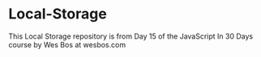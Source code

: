 # Local-Storage
This Local Storage repository is from Day 15 of the JavaScript In 30 Days course by Wes Bos at wesbos.com

